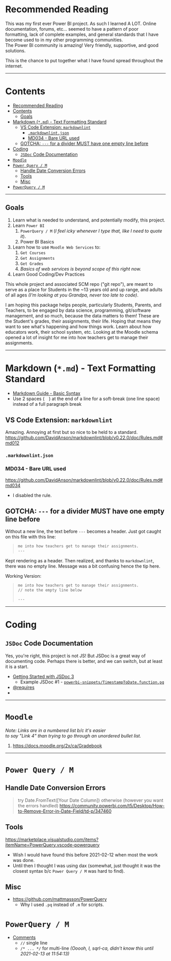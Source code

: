 
# Recommended Reading

This was my first ever Power BI project.
As such I learned A LOT.
Online documentation, forums, etc... seemed to have a pattern of poor  
formatting, lack of complete examples, and general standards that I have  
become used to in my other programming communities.  
The Power BI community is amazing!
Very friendly, supportive, and good solutions.

This is the chance to put together what I have found spread throughout the internet.

---
# Contents

- [Recommended Reading](#recommended-reading)
- [Contents](#contents)
  - [Goals](#goals)
- [Markdown (`*.md`) - Text Formatting Standard](#markdown-md---text-formatting-standard)
  - [VS Code Extension: `markdownlint`](#vs-code-extension-markdownlint)
    - [`.markdownlint.json`](#markdownlintjson)
    - [MD034 - Bare URL used](#md034---bare-url-used)
  - [GOTCHA: `---` for a divider MUST have one empty line before](#gotcha-----for-a-divider-must-have-one-empty-line-before)
- [Coding](#coding)
  - [`JSDoc` Code Documentation](#jsdoc-code-documentation)
- [`Moodle`](#moodle)
- [`Power Query / M`](#power-query--m)
  - [Handle Date Conversion Errors](#handle-date-conversion-errors)
  - [Tools](#tools)
  - [Misc](#misc)
- [`PowerQuery / M`](#powerquery--m)

---

## Goals

1. Learn what is needed to understand, and potentially modify, this project.
2. Learn `Power BI`
   1. `PowerQuery / M` (*I feel icky whenever I type that, like I need to quote it*).
   2. Power BI Basics
3. Learn how to use `Moodle Web Services` to:
   1. `Get Courses`
   2. `Get Assignments`
   3. `Get Grades`
   4. *Basics of web services is beyond scope of this right now.*
4. Learn Good Coding/Dev Practices

This whole project and associated SCM repo ("git repo"), are meant to serve as a place for Students in the ~13 years old and up range, and adults of all ages *(I'm looking at you Grandpa, never too late to code)*.
 
I am hoping this package helps people, particularly Students, Parents, and Teachers, to be engaged by data science, programming, git/software management, and so much, because the data matters to them!
These are the Student's grades, their assignments, their life.
Hoping that means they want to see what's happening and how things work. Learn about how educators work, their school system, etc.
Looking at the Moodle schema opened a lot of insight for me into how teachers get to manage their assignments.

---

# Markdown (`*.md`) - Text Formatting Standard

- [Markdown Guide - Basic Syntax](https://www.markdownguide.org/basic-syntax/)
- Use 2 spaces (`  `) at the end of a line for a soft-break (one line space)
  instead of a full paragraph break

## VS Code Extension: `markdownlint`

Amazing. Annoying at first but so nice to be held to a standard.
https://github.com/DavidAnson/markdownlint/blob/v0.22.0/doc/Rules.md#md012

### `.markdownlint.json`


### MD034 - Bare URL used
https://github.com/DavidAnson/markdownlint/blob/v0.22.0/doc/Rules.md#md034

- I disabled the rule.

## GOTCHA: `---` for a divider MUST have one empty line before
Without a new line, the text before `---` becomes a header.
Just got caught on this file with this line:

>
> ```md
> me into how teachers get to manage their assignments.
> ---
> ```

Kept rendering as a header. Then realized, and thanks to `markdownlint`, there was no empty line.
Message was a bit confusing hence the tip here.

Working Version:

> ```md
> me into how teachers get to manage their assignments.
> // note the empty line below
> 
> ---
> ```

---
# Coding
## `JSDoc` Code Documentation
Yes, you're right, this project is not JS!
But JSDoc is a great way of documenting code.
Perhaps there is better, and we can switch, but at least it is a start.

- [Getting Started with JSDoc 3](https://jsdoc.app/about-getting-started.html)
  - Example JSDoc #1 - [`powerbi-snippets/TimestampToDate.function.pq`](powerbi-snippets/TimestampToDate.function.pq)
- [@requires](https://sjsdoc.app/tags-requires.html)
- [](https://github.com/shri/JSDoc-Style-Guide)

---
# `Moodle`
*Note: Links are in a numbered list b/c it's easier*  
*to say "Link 4" than trying to go through an unordered bullet list.*

1. https://docs.moodle.org/2x/ca/Gradebook

---
# `Power Query / M`

## Handle Date Conversion Errors
> try Date.FromText([Your Date Column]) otherwise (however you want the errors handled)
> https://community.powerbi.com/t5/Desktop/How-to-Remove-Error-in-Date-Field/td-p/347460

## Tools

https://marketplace.visualstudio.com/items?itemName=PowerQuery.vscode-powerquery

- Wish I would have found this before 2021-02-12 when
most the work was done.
- Until then I thought I was using dax (somewhat, just thought it was the closest syntax b/c `Power Query / M` was hard to find).

## Misc

- https://github.com/mattmasson/PowerQuery
  - Why I used `.pq` instead of `.m` for scripts.

# `PowerQuery / M`

- [Comments](https://docs.microsoft.com/en-us/powerquery-m/comments)
  - `//` single line
  - `/* ... */` for multi-line *(Ooooh, I, sqrl-ca, didn't know this until 2021-02-13 at 11:54:13)*
